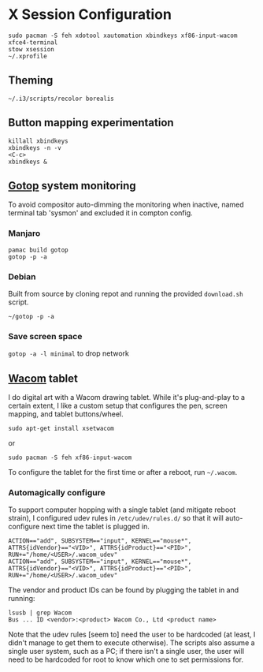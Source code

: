 # X Session Configuration
```
sudo pacman -S feh xdotool xautomation xbindkeys xf86-input-wacom xfce4-terminal
stow xsession
~/.xprofile
```

## Theming
```
~/.i3/scripts/recolor borealis
```

## Button mapping experimentation
```
killall xbindkeys
xbindkeys -n -v
<C-c>
xbindkeys &
```

## [Gotop](https://github.com/cjbassi/gotop) system monitoring
To avoid compositor auto-dimming the monitoring when inactive, named terminal
tab 'sysmon' and excluded it in compton config.

### Manjaro
```
pamac build gotop
gotop -p -a
```

### Debian
Built from source by cloning repot and running the provided `download.sh`
script.
```
~/gotop -p -a
```

### Save screen space
`gotop -a -l minimal` to drop network

## [Wacom](https://www.wacom.com/en-us) tablet
I do digital art with a Wacom drawing tablet. While it's plug-and-play to a
certain extent, I like a custom setup that configures the pen, screen mapping,
and tablet buttons/wheel. 

```
sudo apt-get install xsetwacom
```
or
```
sudo pacman -S feh xf86-input-wacom
```

To configure the tablet for the first time or after a reboot, run `~/.wacom`.

### Automagically configure
To support computer hopping with a single tablet (and mitigate reboot strain), I
configured udev rules in `/etc/udev/rules.d/` so that it will auto-configure
next time the tablet is plugged in.

```
ACTION=="add", SUBSYSTEM=="input", KERNEL=="mouse*", ATTRS{idVendor}=="<VID>", ATTRS{idProduct}=="<PID>", RUN+="/home/<USER>/.wacom_udev"
ACTION=="add", SUBSYSTEM=="input", KERNEL=="mouse*", ATTRS{idVendor}=="<VID>", ATTRS{idProduct}=="<PID>", RUN+="/home/<USER>/.wacom_udev"
```

The vendor and product IDs can be found by plugging the tablet in and running:
```
lsusb | grep Wacom
Bus ... ID <vendor>:<product> Wacom Co., Ltd <product name>
```

Note that the udev rules [seem to] need the user to be hardcoded (at least, I
didn't manage to get them to execute otherwise). The scripts also assume a
single user system, such as a PC; if there isn't a single user, the user will
need to be hardcoded for root to know which one to set permissions for.
